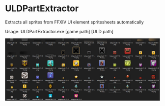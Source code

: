 # ULDPartExtractor
Extracts all sprites from FFXIV UI element spritesheets automatically

Usage: ULDPartExtractor.exe [game path] [ULD path]

![demo](https://raw.githubusercontent.com/goaaats/ULDPartExtractor/master/demo.png)

